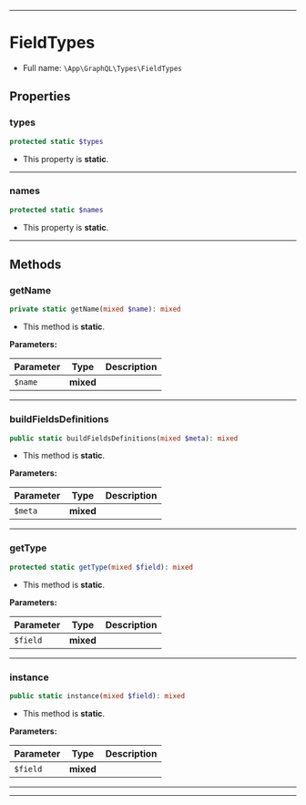***

# FieldTypes

* Full name: `\App\GraphQL\Types\FieldTypes`

## Properties

### types

```php
protected static $types
```

* This property is **static**.

***

### names

```php
protected static $names
```

* This property is **static**.

***

## Methods

### getName

```php
private static getName(mixed $name): mixed
```

* This method is **static**.

**Parameters:**

| Parameter | Type | Description |
|-----------|------|-------------|
| `$name` | **mixed** |  |

***

### buildFieldsDefinitions

```php
public static buildFieldsDefinitions(mixed $meta): mixed
```

* This method is **static**.

**Parameters:**

| Parameter | Type | Description |
|-----------|------|-------------|
| `$meta` | **mixed** |  |

***

### getType

```php
protected static getType(mixed $field): mixed
```

* This method is **static**.

**Parameters:**

| Parameter | Type | Description |
|-----------|------|-------------|
| `$field` | **mixed** |  |

***

### instance

```php
public static instance(mixed $field): mixed
```

* This method is **static**.

**Parameters:**

| Parameter | Type | Description |
|-----------|------|-------------|
| `$field` | **mixed** |  |

***


***

